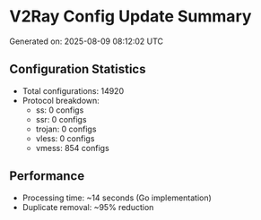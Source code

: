 # V2Ray Config Update Summary
Generated on: 2025-08-09 08:12:02 UTC

## Configuration Statistics
- Total configurations: 14920
- Protocol breakdown:
  - ss: 0 configs
  - ssr: 0 configs
  - trojan: 0 configs
  - vless: 0 configs
  - vmess: 854 configs

## Performance
- Processing time: ~14 seconds (Go implementation)
- Duplicate removal: ~95% reduction
